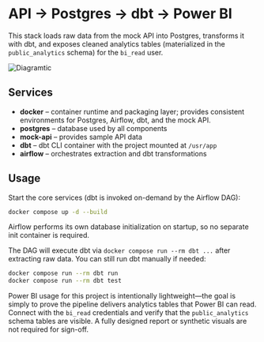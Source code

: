 # API → Postgres → dbt → Power BI

This stack loads raw data from the mock API into Postgres, transforms it with dbt, and exposes cleaned analytics tables (materialized in the `public_analytics` schema) for the `bi_read` user.

![Diagramtic](https://github.com/user-attachments/assets/5e84b667-0f24-46bb-85e6-ee05d4039685)


## Services
- **docker** – container runtime and packaging layer; provides consistent environments for Postgres, Airflow, dbt, and the mock API.
- **postgres** – database used by all components
- **mock-api** – provides sample API data
- **dbt** – dbt CLI container with the project mounted at `/usr/app`
- **airflow** – orchestrates extraction and dbt transformations

## Usage

Start the core services (dbt is invoked on-demand by the Airflow DAG):

```bash
docker compose up -d --build
```

Airflow performs its own database initialization on startup, so no separate init container is required.

The DAG will execute dbt via `docker compose run --rm dbt ...` after extracting raw data.
You can still run dbt manually if needed:

```bash
docker compose run --rm dbt run
docker compose run --rm dbt test
```

Power BI usage for this project is intentionally lightweight—the goal is simply to prove the pipeline delivers
analytics tables that Power BI can read. Connect with the `bi_read` credentials and verify that the
`public_analytics` schema tables are visible. A fully designed report or synthetic visuals are not required for
sign-off.

